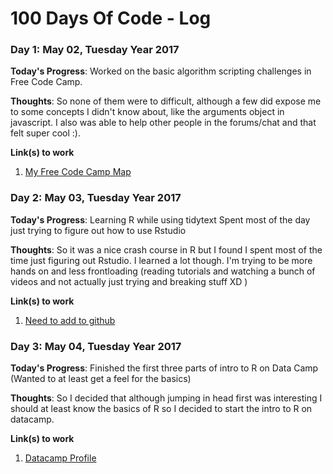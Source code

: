 # 100 Days Of Code - Log

### Day 1: May 02, Tuesday Year 2017

**Today's Progress**: Worked on the basic algorithm scripting challenges in Free Code Camp.

**Thoughts**: So none of them were to difficult, although a few did expose me to some concepts I didn't know about, like the arguments object in javascript. I also was able to help other people in the forums/chat and that felt super cool :).

**Link(s) to work**
1. [My Free Code Camp Map](https://www.freecodecamp.com/adia-a)

### Day 2: May 03, Tuesday Year 2017

**Today's Progress**: Learning R while using tidytext Spent most of the day just trying to figure out how to use Rstudio

**Thoughts**: So it was a nice crash course in R but I found I spent most of the time just figuring out Rstudio. I learned a lot though. I'm trying to be more hands on and less frontloading (reading tutorials and watching a bunch of videos and not actually just trying and breaking stuff XD )

**Link(s) to work**
1. [Need to add to github](#)

### Day 3: May 04, Tuesday Year 2017

**Today's Progress**: Finished the first three parts of intro to R on Data Camp (Wanted to at least get a feel for the basics)

**Thoughts**: So I decided that although jumping in head first was interesting I should at least know the basics of R so I decided to start the intro to R on datacamp.

**Link(s) to work**
1. [Datacamp Profile](https://www.datacamp.com/profile/adiaalderson)
